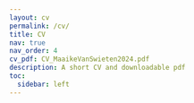 ```yaml
---
layout: cv
permalink: /cv/
title: CV
nav: true
nav_order: 4
cv_pdf: CV_MaaikeVanSwieten2024.pdf
description: A short CV and downloadable pdf
toc:
  sidebar: left
---
```

